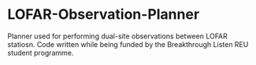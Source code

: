 # LOFAR-Observation-Planner
Planner used for performing dual-site observations between LOFAR statiosn. Code written while being funded by the Breakthrough Listen REU student programme. 
